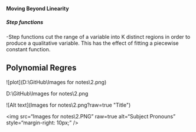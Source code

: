 **Moving Beyond Linearity**

##### Step functions
-Step functions cut the range of a variable into K distinct regions in
order to produce a qualitative variable. This has the effect of fitting
a piecewise constant function.

## Polynomial Regres

![plot](D:\GitHub\Images for notes\2.png)

D:\GitHub\Images for notes\2.png

 ![Alt text](Images for notes\2.png?raw=true "Title")
 


 <img
src=“Images for notes\2.PNG”
raw=true
alt=“Subject Pronouns”
style=“margin-right: 10px;”
/>

